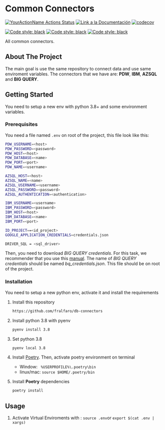 # Common Connectors

[![YourActionName Actions Status](https://github.com/fralfaro/db-connectors/actions/workflows/github-actions-demo.yml/badge.svg)](https://github.com/fralfaro/db-connectors/actions)
<a href="https://fralfaro.github.io/db-connectors/"><img alt="Link a la Documentación" src="https://img.shields.io/badge/docs-link-brightgreen"></a>
[![codecov](https://codecov.io/gh/fralfaro/db-connectors/branch/master/graph/badge.svg)](https://codecov.io/gh/fralfaro/db-connectors)

<a href="https://github.com/psf/black"><img alt="Code style: black" src="https://img.shields.io/badge/static--analysis-black%20flake8-black"></a>
<a href="https://github.com/psf/black"><img alt="Code style: black" src="https://img.shields.io/badge/testing-pytest-black"></a>
<a href="https://github.com/psf/black"><img alt="Code style: black" src="https://img.shields.io/badge/documentation-sphinx-black"></a>

All common connectors.

## About The Project

The main goal is use the same repository to connect data and use same enviroment variables.
The connectors that we have are: **PDW**, **IBM**, **AZSQL** and **BIG QUERY**.

## Getting Started

You need to setup a new env with python 3.8+ and some environment variables.

### Prerequisites

You need a file named `.env` on root of the project, this file look like this:

 ```sh
PDW_USERNAME=<host>
PDW_PASSWORD=<password>
PDW_HOST=<host>
PDW_DATABASE=<name>
PDW_PORT=<port>
PDW_NAME=<username>

AZSQL_HOST=<host>
AZSQL_NAME=<name>
AZSQL_USERNAME=<username>
AZSQL_PASSWORD=<password>
AZSQL_AUTHENTICATION=<authentication>

IBM_USERNAME=<username>
IBM_PASSWORD=<password>
IBM_HOST=<host>
IBM_DATABASE=<name>
IBM_PORT=<port>

ID_PROJECT==<id_project>
GOOGLE_APPLICATION_CREDENTIALS=credentials.json

DRIVER_SQL = <sql_driver>
 ```
Then, you need to download *BIG QUERY credentials*. For this task, we recommender that you use this [manual](https://cloud.google.com/docs/authentication/getting-started).
The name of  *BIG QUERY credentials* should be named *bq_credentials.json*. This file should be on root of the project.

### Installation
You need to setup a new python env, activate it and install the requirements
1. Install this repository
   ```sh
   https://github.com/fralfaro/db-connectors
   ```
2. Install python 3.8 with pyenv
   ```sh
   pyenv install 3.8
    ```
3. Set python 3.8
   ```sh
   pyenv local 3.8
   ```
4. Install  [Poetry](https://python-poetry.org/docs/). Then, activate poetry environment on terminal
    * Window: ` %USERPROFILE%\.poetry\bin`
    * linux/mac: `source $HOME/.poetry/bin`

4. Install <b>Poetry</b> dependencies
   ```sh
   poetry install
   ```


## Usage

1. Activate Virtual Enviroments with : `source .env`or `export $(cat .env | xargs) `


